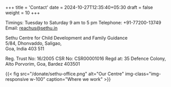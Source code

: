 +++
title = 'Contact'
date = 2024-10-27T12:35:40+05:30
draft = false
weight = 10
+++

Timings: Tuesday to Saturday 9 am to 5 pm
Telephone: +91-77200-13749
Email: <reachus@sethu.in>

Sethu Centre for Child Development and Family Guidance  
5/84, Dhonvaddo, Saligao,  
Goa, India 403 511

Reg. Trust No: 16/2005
CSR No: CSR00001016 Regd at: 35 Defence Colony, Alto Porvorim, Goa, Bardez 403501

{{< fig src="/donate/sethu-office.png" alt="Our Centre" img-class="img-responsive w-100" caption="Where we work" >}}

